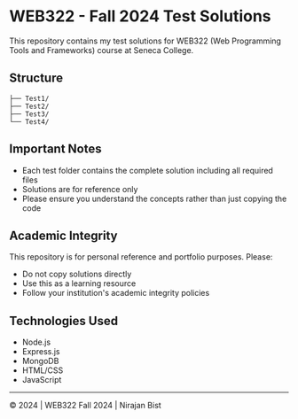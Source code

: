 # WEB322 - Fall 2024 Test Solutions

This repository contains my test solutions for WEB322 (Web Programming Tools and Frameworks) course at Seneca College.

## Structure

```
├── Test1/
├── Test2/
├── Test3/
└── Test4/
```

## Important Notes

- Each test folder contains the complete solution including all required files
- Solutions are for reference only
- Please ensure you understand the concepts rather than just copying the code

## Academic Integrity

This repository is for personal reference and portfolio purposes. Please:

- Do not copy solutions directly
- Use this as a learning resource
- Follow your institution's academic integrity policies

## Technologies Used

- Node.js
- Express.js
- MongoDB
- HTML/CSS
- JavaScript


---
© 2024 | WEB322 Fall 2024 | Nirajan Bist
